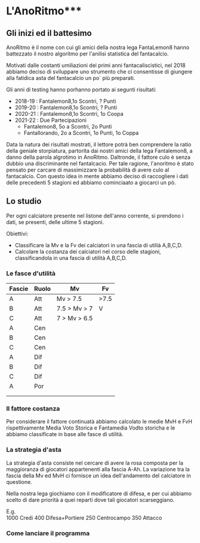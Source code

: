 # L'AnoRitmo***

## Gli inizi ed il battesimo  

AnoRitmo è il nome con cui gli amici della nostra lega FantaLemon8 hanno battezzato il nostro algoritmo per l'anilisi statistica del fantacalcio. 

Motivati dalle costanti umiliazioni dei primi anni fantacaliscistici, nel 2018 abbiamo deciso di sviluppare uno strumento che ci consentisse di giungere alla fatidica asta del fantacalcio un po` più preparati. 

Gli anni di testing hanno porhanno portato ai segunti risultati: 
- 2018-19 : Fantalemon8,1o Scontri, ? Punti 
- 2019-20 : Fantalemon8,1o Scontri, ? Punti   
- 2020-21 : Fantalemon8,1o Scontri, 1o Coopa
- 2021-22 : Due Partecipazioni  
    -   Fantalemon8, 5o a Scontri, 2o Punti
    -   Fantallorando, 2o a Scontri, 1o Punti, 1o Coppa 

Data la natura dei risultati mostrati, il lettore potrà ben comprendere la ratio della geniale storpiatura, partorita dai nostri amici della lega Fantalemon8, a danno della parola algrotimo in AnoRitmo. Daltronde, il fattore culo è senza dubbio una discriminante nel fantalcacio. Per tale ragione, l'anoritmo è stato pensato per carcare di massimizzare la probabilità di avere culo al fantacalcio.
Con questo idea in mente abbiamo deciso di raccogliere i dati delle precedenti 5 stagioni ed abbiamo cominciaato a giocarci un pò. 

## Lo studio

Per ogni calciatore presente nel listone dell'anno corrente, si prendono i dati, se presenti, delle ultime 5 stagioni. 

Obiettivi: 
- Classificare la Mv e la Fv dei calciatori in una fascia di utilià A,B,C,D.   
- Calcolare la costanza dei calciatori nel corso delle stagioni, classificandola in una fascia di utilità A,B,C,D. 

### Le fasce d'utilità 


| Fascie | Ruolo | Mv           | Fv   |
|--------|-------|--------------|------|
| A      | Att   | Mv > 7.5     | >7.5 |
| B      | Att   | 7.5 > Mv > 7 | V    |
| C      | Att   | 7 > Mv > 6.5 |      |
| A      | Cen   |              |      |
| B      | Cen   |              |      |
| C      | Cen   |              |      |
| A      | Dif   |              |      |
| B      | Dif   |              |      |
| C      | Dif   |              |      |
| A      | Por   |              |      |
|        |       |              |      |
|        |       |              |      |


### Il fattore costanza

Per considerare il fattore continuatà abbiamo calcolato le medie MvH e FvH rispettivamente Media Voto Storica e Fantamedia Vodto storicha e le abbiamo classificate in base alle fasce di utilità. 

### La strategia d'asta 
La strategia d'asta consiste nel cercare di avere la rosa composta per la maggioranza di giocatori appartenenti alla fascia A-Ah. 
La variazione tra la fascia della Mv ed MvH ci fornisce un idea dell'andamento del calciatore in questione. 

Nella nostra lega giochiamo con il modificatore di difesa, e per cui abbiamo scelto di dare priorità a quei reparti dove tali giocatori scarseggiano. 

E.g.  
1000 Credi 
400 Difesa+Portiere
250 Centrocampo 
350 Attacco 

### Come lanciare il programma 





